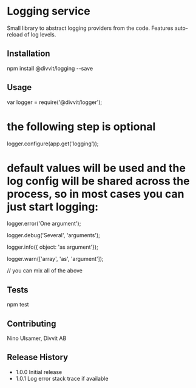 Logging service
=========

Small library to abstract logging providers from the code. Features auto-reload of log levels.

## Installation

  npm install @divvit/logging --save

## Usage

  var logger = require('@divvit/logger');

  # the following step is optional
  logger.configure(app.get('logging'));

  # default values will be used and the log config will be shared across the process, so in most cases you can just start logging:
  logger.error('One argument');

  logger.debug('Several', 'arguments');

  logger.info({ object: 'as argument'});

  logger.warn(['array', 'as', 'argument']);

  // you can mix all of the above

## Tests

  npm test

## Contributing

Nino Ulsamer, Divvit AB

## Release History

* 1.0.0 Initial release
* 1.0.1 Log error stack trace if available
